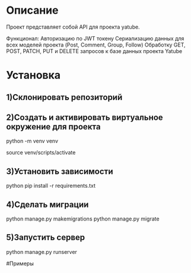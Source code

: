 # Описание

Проект представляет собой API для проекта yatube.

Функционал:
Авторизацию по JWT токену
Сериализацию данных для всех моделей проекта (Post, Comment, Group, Follow)
Обработку GET, POST, PATCH, PUT и DELETE запросов к базе данных проекта Yatube

# Установка

## 1)Склонировать репозиторий
## 2)Создать и активировать виртуальное окружение для проекта

python -m venv venv

source venv/scripts/activate

## 3)Установить зависимости
python pip install -r requirements.txt

## 4)Сделать миграции
python manage.py makemigrations
python manage.py migrate

## 5)Запустить сервер
python manage.py runserver

#Примеры
